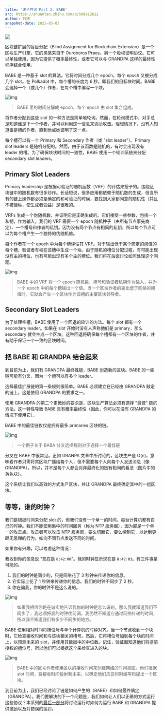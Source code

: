 ```yaml
---
title: '波卡共识 Part 3: BABE'
src: https://zhuanlan.zhihu.com/p/508912622
author: 刘博
snapshot-date: 2022-05-03
---
```


![](https://polkadot.network/content/images/2019/12/unnamed-1.png)

区块链扩展的盲目分配（Blind Assignment for Blockchain Extension）是一个区块生产引擎，它的灵感来自于 Ouroboros Praos，另一个股权证明协议。它可以单独使用，因为它提供了概率最终性，或者它可以与 GRANDPA 这样的最终性程序结合使用。

BABE 是一种基于 slot 的算法。它将时间分成几个 epoch，每个 epoch 又被分成几个 slot。在 Polkadot 中，每个槽的长度为 6 秒，即我们的目标块时间。BABE 会选择一个（或几个）作者，在每个槽中编写一个块。

![img](https://pic3.zhimg.com/80/v2-4cecd288465bd1092ad6425a06da304a_720w.jpg)

> BABE 里的时间分解成 epoch，每个 epoch 由 slot 集合组成。

将作者分配到这些 slot 的一种方法是简单地轮询。然而，在轮询模式中，对手总是知道谁是下一个作者，并可以利用这一信息来协助攻击。理想情况下，没有人知道谁是槽的作者，直到他或她证明了这一点。

每个槽可以有一个 Primary 和 Secondary 作者（或 "slot leader"）。Primary slot leaders 是随机分配的。然而，由于该函数是随机的，有时会出现没有 leader 的槽。为了确保块状时间的一致性，BABE 使用一个轮训系统来分配 secondary slot leaders。

## Primary Slot Leaders

Primary leadership 是根据可验证的随机函数（VRF）的评估来授予的。围绕区块链中的随机数有很多炒作。长话短说，很多应用都依赖于随机数的生成，但当所有的链上操作都必须是确定的和可验证的时候，要找到大家都同意的随机性（并且不被操纵，使生成者受益）是很难的。

VRFs 生成一个伪随机数，并证明它是正确生成的。它们接受一些参数，包括一个私钥，作为输入。我们的 VRF 需要一个 epoch 随机种子（由所有节点事先商定）、一个槽号和作者的私钥。因为没有两个节点有相同的私钥，所以每个节点可以为每个槽产生一个独特的伪随机值。

每个作者在一个 epoch 中为每个槽评估其 VRF。对于输出低于某个商定的阈值的每个槽，验证者有权在该槽中生成一个块。由于随机的槽位分配过程，有可能出现没有主的槽位，也有可能出现有多个主的槽位。我们将在后面讨论如何处理这个问题。

![img](https://pic2.zhimg.com/80/v2-3d2b7e16dfcc1b78f2cac4fee71a4cb1_720w.jpg)

> BABE 中的 VRF 将一个 epoch 随机数、槽号和验证者私钥作为输入，并为一个 epoch 中的每个槽输出一个值。当一个区块作者的输出低于网络的阈值时，它就会产生一个区块作为该槽的主要区块领导者。

## Secondary Slot Leaders

为了处理空槽，BABE 使用了一个回退的轮训的方法。每个 slot 都有一个 secondary leader。如果在 slot 开始时没有人声称他们是 primary，那么 secondary 就会生成一个区块。这种回退将确保每个槽都有一个区块的作者，并有助于保证一个一致的区块时间。

## 把 BABE 和 GRANDPA 结合起来

到目前为止，我们有 GRANDPA 最终性链，BABE 创造新的区块。BABE 的一些链可能有分叉，因为一个槽可以有多个 leader。

选择最佳扩展链的第一条规则很简单。BABE 必须建立在已经由 GRANDPA 敲定的链上。这是使用 GRANDPA 的要求之一。

使用 GRANDPA 的第二个更微妙的要求是，区块生产算法必须有选择 "最佳" 链的方法。这一特性导致 BABE 具有概率最终性（因此，你可以在没有 GRANDPA 的情况下使用它）。

BABE 中的最佳链仅仅是拥有最多 primaries 区块的链。

![img](https://pic2.zhimg.com/80/v2-4cf3e86ffae36468f73a52b3d44d4ba5_720w.jpg)

> 一个例子关于 BABA 分叉选择规则对于选择一个最佳链

分叉在 BABE 中很常见。正如 GRANPA 文章中所讨论的，区块生产是 O(n)，意味着作者只需将其区块广播给每个人，但不需要每个人向每个人发送消息（像 GRANDPA）。所以，并不是每个人都会对非最终化的链有相同的看法（图片中的黄色块）。

这个系统让我们以高效的方式生产区块，并让 GRANDPA 最终确定其中的一组区块。

## 等等，谁的时钟？

我们是根据时间来分配 slot 的，但我们没有一个单一的时间。每台计算机都有自己的时钟。我们不能使用集中的时间服务（称为 NTP 服务器），因为那是一个单一的攻击点。攻击者可以攻击 NTP 服务器，要么切断它，要么控制它，以达到更肆无忌惮的行为，如向不同节点发送不同的时间。

如果你有兴趣，可以考虑这种情况：

我收到你的信息说 "现在是 `8:42:00`"。我的时钟显示现在是 `8:42:03`。有三件事是可能的。

1. 我们的时钟是同步的，只是网络花了 3 秒钟来传递你的信息。
2. 它实际上花了 1 秒钟来传递你的信息。我们的时钟不同步了 2 秒。
3. 你在骗我，你的时钟不是这么说的。

![img](https://pic2.zhimg.com/80/v2-0a207c22745debac79cee65ca7fdb811_720w.jpg)

> 如果我相信你是在诚实地告诉我你的时钟是怎么说的，那么我就知道我们不同步了，我必须把我的时钟往前调。我仍然不知道它通过网络传递的时间，所以我不知道我们有多少不同步的地方。

BABE 使用相对时间将槽位号与单个计算机的时钟对齐。当一个节点收到一个块时，它检查接收时间和与该块相关的槽号。然后，它将槽位号加到每个块的时间上，以预测未来的 slot，并使用其数据中的中位数。记住，验证器知道他们将提前授权的槽位号，所以他们可以根据这个来检查进入的块。

![img](https://pic4.zhimg.com/80/v2-2863b4e3a7f74d030cb77eb4ce846553_720w.jpg)

> BABE 中的区块作者使用区块的接收时间来创建网络的时间视图。他们根据 slot 时间，将接收时间投射到未来，以确定他们应该何时编写和提出一个区块。

到目前为止，我们已经讨论了链是如何产生的（BABE）和如何最终确定（GRANDPA）。我们要解决的下一个问题是，我们如何让人们以正确的方式运行这些协议？本系列的[最后一部分](https://link.zhihu.com/?target=https%3A//polkadot.network/blog/polkadot-consensus-part-4-security/)将讨论运行时如何为运行 BABE 和 GRANDPA 提供激励以及对错误的惩罚。
